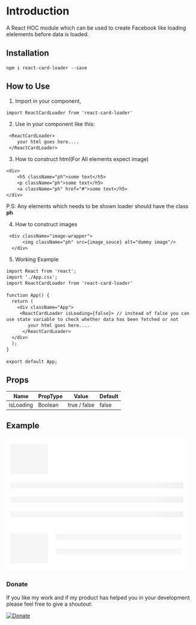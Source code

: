 # Introduction

A React HOC module which can be used to create Facebook like loading elelements before data is loaded.

## Installation

```
npm i react-card-loader --save
```

## How to Use

1. Import in your component,

```
import ReactCardLoader from 'react-card-loader'

```

2. Use in your component like this:

```
 <ReactCardLoader>
    your html goes here....
 </ReactCardLoader>
```

3. How to construct html(For All elements expect image)

```
<div>
    <h5 className="ph">some text</h5>
    <p className="ph">some text</h5>
    <a className="ph" href="#">some text</h5>
</div>
```

P.S: Any elements which needs to be shown loader should have the class <strong>ph</strong>

4. How to construct images

```
 <div className="image-wrapper">
      <img className="ph" src={image_souce} alt="dummy image"/>
  </div>
```

5. Working Example

```
import React from 'react';
import './App.css';
import ReactCardLoader from 'react-card-loader'

function App() {
  return (
    <div className="App">
     <ReactCardLoader isLoading={false}> // instead of false you can use state variable to check whether data has been fetched or not
        your html goes here....
      </ReactCardLoader>
  </div>
  );
}

export default App;
```


## Props

| Name      | PropType | Value        | Default |
| --------  | -------- | ------------ | ------- |
| isLoading | Boolean  | true / false | false   |


## Example

![](react-loader.png)


### Donate

If you like my work and if my product has helped you in your development please feel free to give a shoutout:

[![Donate](https://img.shields.io/badge/Donate-PayPal-green.svg)](https://paypal.me/RajdeepC?locale.x=en_GB)


